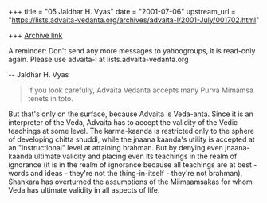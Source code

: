 +++
title = "05 Jaldhar H. Vyas"
date = "2001-07-06"
upstream_url = "https://lists.advaita-vedanta.org/archives/advaita-l/2001-July/001702.html"

+++
[Archive link](https://lists.advaita-vedanta.org/archives/advaita-l/2001-July/001702.html)

A reminder:  Don't send any more messages to yahoogroups, it is read-only
again.  Please use advaita-l at lists.advaita-vedanta.org

--
Jaldhar H. Vyas <jaldhar at braincells.com>

> If you look carefully, Advaita Vedanta accepts many Purva Mimamsa
tenets
> in toto.

But that's only on the surface, because Advaita is Veda-anta. Since it
is an interpreter of the Veda, Advaita has to accept the validity of
the Vedic teachings at some level. The karma-kaanda is restricted only
to the sphere of developing chitta shuddi, while the jnaana kaanda's
utility is accepted at an "instructional" level at attaining brahman.
But by denying even jnaana-kaanda ultimate validity and placing even
its teachings in the realm of ignorance (it is in the realm of
ignorance because all teachings are at best - words and ideas -
they're not the thing-in-itself - they're not brahman), Shankara has
overturned the assumptions of the Miimaamsakas for whom Veda has
ultimate validity in all aspects of life.

